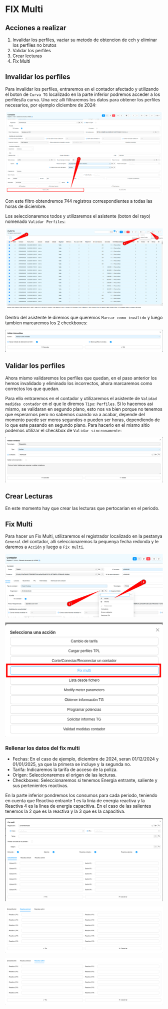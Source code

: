 # FIX Multi

## Acciones a realizar

1. Invalidar los perfiles, vaciar su metodo de obtencion de cch y eliminar los perfiles no brutos
2. Validar los perfiles
3. Crear lecturas
4. Fix Multi

## Invalidar los perfiles

Para invalidar los perfiles, entraremos en el contador afectado y utilizando el boton de `Curva TG` localizado en la parte inferior podremos acceder a los perfiles/la curva. Una vez alli filtraremos los datos para obtener los perfiles necesarios, por ejemplo diciembre de 2024:

![filtro_perfiles]

Con este filtro obtendremos 744 registros correspondientes a todas las horas de diciembre.

Los seleccionaremos todos y utilizaremos el asistente (boton del rayo) nomenado `Validar Perfiles`:

![perfiles_validar_wizard]

Dentro del asistente le diremos que queremos `Marcar como inválido` y luego tambien marcaremos los 2 checkboxes:

![wizard_validate_profiles]

## Validar los perfiles

Ahora mismo validaremos los perfiles que quedan, en el paso anterior los hemos invalidado y eliminado los incorrectos, ahora marcaremos como correctos los que quedan.

Para ello entraremos en el contador y utilizaremos el asistente de `Validad medidas contador` en el que le diremos `Tipo`: `Perfiles`. Si lo hacemos asi mismo, se validaran en segundo plano, esto nos va bien porque no tenemos que esperarnos pero no sabemos cuando va a acabar, depende del momento puede ser meros segundos o pueden ser horas, dependiendo de lo que este pasando en segundo plano. Para hacerlo en el mismo sitio podemos utilizar el checkbox de `Validar sincronamente`:

![wizard_validate_measures_meter]

## Crear Lecturas

En este momento hay que crear las lecturas que pertocarian en el periodo.

## Fix Multi

Para hacer un Fix Multi, utilizaremos el registrador localizado en la pestanya `General` del contador, alli seleccionaremos la pequenya fecha redonda y le daremos a `Acción` y luego a `Fix multi`.

![register_actions_from_meter]

![fix_multi_action_list]

### Rellenar los datos del fix multi

- Fechas: En el caso de ejemplo, diciembre de 2024, seran 01/12/2024 y 01/01/2025, ya que la primera se incluye y la segunda no.
- Tarifa: Indicaremos la tarifa de acceso de la poliza.
- Origen: Seleccionaremos el origen de las lecturas.
- Checkboxes: Seleccionaremos si tenemos Energia entrante, saliente y sus pertenientes reactivas.

En la parte inferior pondremos los consumos para cada periodo, teniendo en cuenta que Reactiva entrante 1 es la linia de energia reactiva y la Reactiva 4 es la linea de energia capacitiva. En el caso de las salientes tenemos la 2 que es la reactiva y la 3 que es la capacitiva.

![fix_multi_image]

![fix_multi_in_reactive]

![fix_multi_out_reactive]

[filtro_perfiles]:/gisce_data/procediments/fix_multi/filtro_perfiles.png
[perfiles_validar_wizard]:/gisce_data/procediments/fix_multi/perfiles_validar_wizard.png
[wizard_validate_profiles]:/gisce_data/procediments/fix_multi/wizard_validate_profiles.png
[wizard_validate_measures_meter]:/gisce_data/procediments/fix_multi/wizard_validate_measures_meter.png
[register_actions_from_meter]:/gisce_data/procediments/fix_multi/register_actions_from_meter.png
[fix_multi_action_list]:/gisce_data/procediments/fix_multi/fix_multi_action_list.png
[fix_multi_image]:/gisce_data/procediments/fix_multi/fix_multi_image.png
[fix_multi_in_reactive]:/gisce_data/procediments/fix_multi/fix_multi_in_reactive.png
[fix_multi_out_reactive]:/gisce_data/procediments/fix_multi/fix_multi_out_reactive.png
